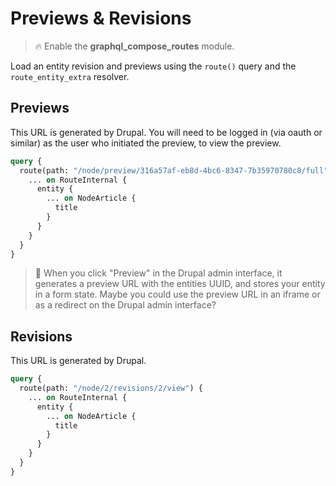 # Previews & Revisions

> :fire: Enable the **graphql_compose_routes** module.

Load an entity revision and previews using the `route()` query and the `route_entity_extra` resolver.

## Previews

This URL is generated by Drupal. You will need to be logged in (via oauth or similar) as the user who initiated the preview, to view the preview.

```graphql
query {
  route(path: "/node/preview/316a57af-eb8d-4bc6-8347-7b35970780c8/full") {
    ... on RouteInternal {
      entity {
        ... on NodeArticle {
          title
        }
      }
    }
  }
}
```

> :thinking: When you click "Preview" in the Drupal admin interface, it generates a preview URL with the entities UUID, and stores your entity in a form state. Maybe you could use the preview URL in an iframe or as a redirect on the Drupal admin interface?

## Revisions

This URL is generated by Drupal.

```graphql
query {
  route(path: "/node/2/revisions/2/view") {
    ... on RouteInternal {
      entity {
        ... on NodeArticle {
          title
        }
      }
    }
  }
}
```
